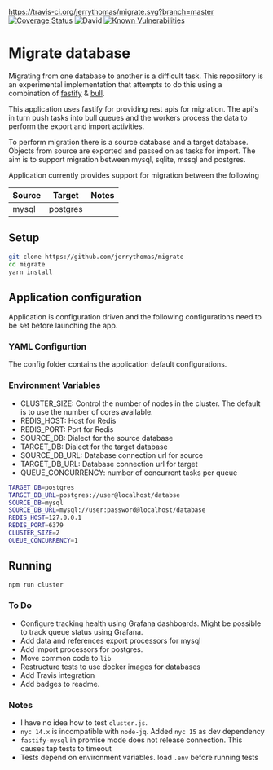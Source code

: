 https://travis-ci.org/jerrythomas/migrate.svg?branch=master
[![Coverage Status](https://coveralls.io/repos/github/jerrythomas/migrate/badge.svg)](https://coveralls.io/github/jerrythomas/migrate)
![David](https://img.shields.io/david/jerrythomas/migrate)
[![Known Vulnerabilities](https://snyk.io/test/github/jerrythomas/migrate/badge.svg)](https://snyk.io/test/github/jerrythomas/migrate)

# Migrate database

Migrating from one database to another is a difficult task. This reposiitory is an experimental implementation that attempts to do this using a combination of [fastify](https://www.fastify.io/) & [bull](https://optimalbits.github.io/bull/).

This application uses fastify for providing rest apis for migration. The api's in turn push tasks into bull queues and the workers process the data to perform the export and import activities.

To perform migration there is a source database and a target database. Objects from source are exported and passed on as tasks for import. The aim is to support migration between mysql, sqlite, mssql and postgres.

Application currently provides support for migration between the following

| Source | Target   | Notes |
|--------|----------|-------|
| mysql  | postgres |       |

## Setup

```bash
git clone https://github.com/jerrythomas/migrate
cd migrate
yarn install
```

## Application configuration

Application is configuration driven and the following configurations need to be set before launching the app.

### YAML Configurtion

The config folder contains the application default configurations.

### Environment Variables

* CLUSTER_SIZE: Control the number of nodes in the cluster. The default is to use the number of cores available.
* REDIS_HOST: Host for Redis
* REDIS_PORT: Port for Redis
* SOURCE_DB: Dialect for the source database
* TARGET_DB: Dialect for the target database
* SOURCE_DB_URL: Database connection url for source
* TARGET_DB_URL: Database connection url for target
* QUEUE_CONCURRENCY: number of concurrent tasks per queue

```bash
TARGET_DB=postgres
TARGET_DB_URL=postgres://user@localhost/databse
SOURCE_DB=mysql
SOURCE_DB_URL=mysql://user:password@localhost/database
REDIS_HOST=127.0.0.1
REDIS_PORT=6379
CLUSTER_SIZE=2
QUEUE_CONCURRENCY=1
```

## Running

```bash
npm run cluster
```

### To Do

* Configure tracking health using Grafana dashboards. Might be possible to track queue status using Grafana.
* Add data and references export processors for mysql
* Add import processors for postgres.
* Move common code to `lib`
* Restructure tests to use docker images for databases
* Add Travis integration
* Add badges to readme.

### Notes

* I have no idea how to test `cluster.js`.
* `nyc 14.x` is incompatible with `node-jq`. Added `nyc 15` as dev dependency
* `fastify-mysql` in promise mode does not release connection. This causes tap tests to timeout
* Tests depend on environment variables. load `.env` before running tests
